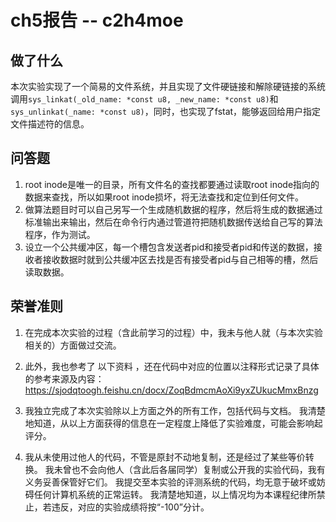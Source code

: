 # ch5报告 -- c2h4moe
## 做了什么
本次实验实现了一个简易的文件系统，并且实现了文件硬链接和解除硬链接的系统调用`sys_linkat(_old_name: *const u8, _new_name: *const u8)`和`sys_unlinkat(_name: *const u8)`，同时，也实现了fstat，能够返回给用户指定文件描述符的信息。

## 问答题
1. root inode是唯一的目录，所有文件名的查找都要通过读取root inode指向的数据来查找，所以如果root inode损坏，将无法查找和定位到任何文件。
2. 做算法题目时可以自己另写一个生成随机数据的程序，然后将生成的数据通过标准输出来输出，然后在命令行内通过管道符把随机数据传送给自己写的算法程序，作为测试。
3. 设立一个公共缓冲区，每一个槽包含发送者pid和接受者pid和传送的数据，接收者接收数据时就到公共缓冲区去找是否有接受者pid与自己相等的槽，然后读取数据。

## 荣誉准则
1. 在完成本次实验的过程（含此前学习的过程）中，我未与他人就（与本次实验相关的）方面做过交流。


2. 此外，我也参考了 以下资料 ，还在代码中对应的位置以注释形式记录了具体的参考来源及内容：
https://sjodqtoogh.feishu.cn/docx/ZoqBdmcmAoXi9yxZUkucMmxBnzg

3. 我独立完成了本次实验除以上方面之外的所有工作，包括代码与文档。 我清楚地知道，从以上方面获得的信息在一定程度上降低了实验难度，可能会影响起评分。

4. 我从未使用过他人的代码，不管是原封不动地复制，还是经过了某些等价转换。 我未曾也不会向他人（含此后各届同学）复制或公开我的实验代码，我有义务妥善保管好它们。 我提交至本实验的评测系统的代码，均无意于破坏或妨碍任何计算机系统的正常运转。 我清楚地知道，以上情况均为本课程纪律所禁止，若违反，对应的实验成绩将按“-100”分计。